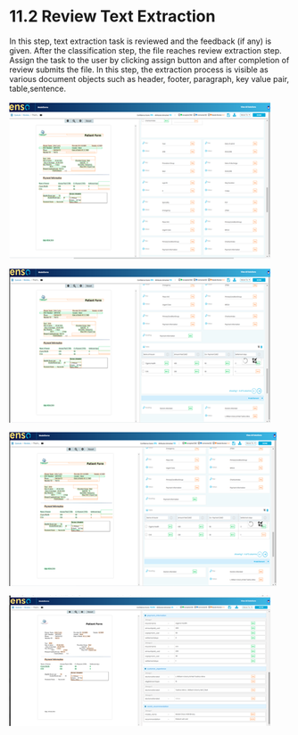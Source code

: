# 11.2 Review Text Extraction

In this step, text extraction task is reviewed and the feedback \(if any\) is given. After the classification step, the file reaches review extraction step. Assign the task to the user by clicking assign button and after completion of review submits the file. In this step, the extraction process is visible as various document objects such as header, footer, paragraph, key value pair, table,sentence.



![](../../../.gitbook/assets/image%20%2880%29.png)



![](../../../.gitbook/assets/image%20%28115%29.png)



![](../../../.gitbook/assets/image%20%2847%29.png)



![](../../../.gitbook/assets/image%20%2834%29.png)



